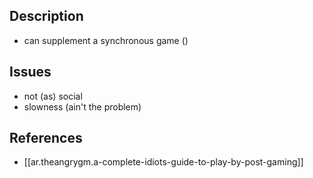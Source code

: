 
## Description

- can supplement a synchronous game ()

## Issues

- not (as) social
- slowness (ain't the problem)

## References

- [[ar.theangrygm.a-complete-idiots-guide-to-play-by-post-gaming]]
